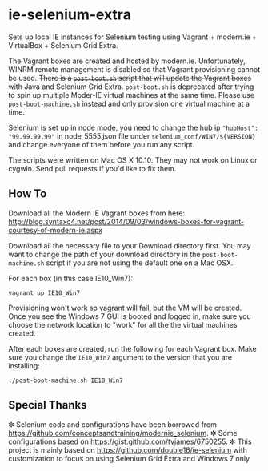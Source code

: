 ie-selenium-extra
===========

Sets up local IE instances for Selenium testing using Vagrant + modern.ie + VirtualBox + Selenium Grid Extra.

The Vagrant boxes are created and hosted by modern.ie. Unfortunately, WINRM remote management is disabled so that Vagrant provisioning cannot be used. ~~There is a `post-boot.sh` script that will update the Vagrant boxes with Java and Selenium Grid Extra.~~ `post-boot.sh` is deprecated after trying to spin up multiple Moder-IE virtual machines at the same time. Please use `post-boot-machine.sh` instead and only provision one virtual machine at a time.

Selenium is set up in node mode, you need to change the hub ip `"hubHost": "99.99.99.99"` in node_5555.json file under `selenium_conf/WIN7/${VERSION}` and change everyone of them before you run any script.

The scripts were written on Mac OS X 10.10. They may not work on Linux or cygwin. Send pull requests if you'd like to fix them.

How To
------
Download all the Modern IE Vagrant boxes from here:
http://blog.syntaxc4.net/post/2014/09/03/windows-boxes-for-vagrant-courtesy-of-modern-ie.aspx

Download all the necessary file to your Download directory first. You may want to change the path of your download directory in the `post-boot-machine.sh` script if you are not using the default one on a Mac OSX.

For each box (in this case IE10_Win7):
```
vagrant up IE10_Win7
```

Provisioning won't work so vagrant will fail, but the VM will be created. Once you see the Windows 7 GUI is booted and logged in, make sure you choose the network location to "work" for all the the virtual machines created.

After each boxes are created, run the following for each Vagrant box. Make sure you change the `IE10_Win7` argument to the version that you are installing:
```
./post-boot-machine.sh IE10_Win7
```


Special Thanks
------
✼ Selenium code and configurations have been borrowed from https://github.com/conceptsandtraining/modernie_selenium.
✼ Some configurations based on https://gist.github.com/tvjames/6750255.
✼ This project is mainly based on https://github.com/double16/ie-selenium with customization to focus on using Selenium Grid Extra and Windows 7 only

